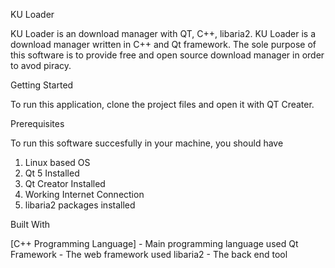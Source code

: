 KU Loader

KU Loader is an download manager with QT, C++, libaria2. KU Loader is a download manager written in C++ and Qt framework. The sole purpose of this software is to provide free and open source download manager in order to avod piracy.


Getting Started

To run this application, clone the project files and open it with QT Creater.


Prerequisites

To run this software succesfully in your machine, you should have

1. Linux based OS
2. Qt 5 Installed
3. Qt Creator Installed
4. Working Internet Connection
5. libaria2 packages installed



Built With

[C++ Programming Language] - Main programming language used
Qt Framework - The web framework used
libaria2 - The back end tool
